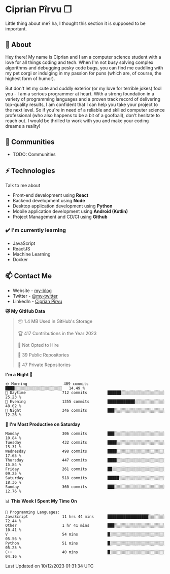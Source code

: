 # Ciprian Pîrvu ❐

Little thing about me? ha, I thought this section it is supposed to be important.

## 🧐 About

Hey there! My name is Ciprian and I am a computer science student with a love for all things coding and tech. When I'm not busy solving complex algorithms and debugging pesky code bugs, you can find me cuddling with my pet corgi or indulging in my passion for puns (which are, of course, the highest form of humor).

But don't let my cute and cuddly exterior (or my love for terrible jokes) fool you - I am a serious programmer at heart. With a strong foundation in a variety of programming languages and a proven track record of delivering top-quality results, I am confident that I can help you take your project to the next level. So if you're in need of a reliable and skilled computer science professional (who also happens to be a bit of a goofball), don't hesitate to reach out. I would be thrilled to work with you and make your coding dreams a reality!

## 👯 Communities

-   TODO: Communities

## ⚡ Technologies

Talk to me about

-   Front-end development using **React**
-   Backend development using **Node**
-   Desktop application development using **Python**
-   Mobile application development using **Android (Kotlin)**
-   Project Management and CD/CI using **Github**

### ✔️ I'm currently learning

-   JavaScript
-   ReactJS
-   Machine Learning
-   Docker

## 📫 Contact Me

-   Website - [my-blog]()
-   Twitter - [@my-twitter]()
-   LinkedIn - [Ciprian Pîrvu](https://www.linkedin.com/in/p%C3%AErvu-ciprian-cristian-4415991b1/)

<!--START_SECTION:waka-->
**🐱 My GitHub Data** 

> 📦 1.4 MB Used in GitHub's Storage 
 > 
> 🏆 417 Contributions in the Year 2023
 > 
> 🚫 Not Opted to Hire
 > 
> 📜 39 Public Repositories 
 > 
> 🔑 47 Private Repositories 
 > 
**I'm a Night 🦉** 

```text
🌞 Morning                409 commits         ████░░░░░░░░░░░░░░░░░░░░░   14.49 % 
🌆 Daytime                712 commits         ██████░░░░░░░░░░░░░░░░░░░   25.23 % 
🌃 Evening                1355 commits        ████████████░░░░░░░░░░░░░   48.02 % 
🌙 Night                  346 commits         ███░░░░░░░░░░░░░░░░░░░░░░   12.26 % 
```
📅 **I'm Most Productive on Saturday** 

```text
Monday                   306 commits         ███░░░░░░░░░░░░░░░░░░░░░░   10.84 % 
Tuesday                  432 commits         ████░░░░░░░░░░░░░░░░░░░░░   15.31 % 
Wednesday                498 commits         ████░░░░░░░░░░░░░░░░░░░░░   17.65 % 
Thursday                 447 commits         ████░░░░░░░░░░░░░░░░░░░░░   15.84 % 
Friday                   261 commits         ██░░░░░░░░░░░░░░░░░░░░░░░   09.25 % 
Saturday                 518 commits         █████░░░░░░░░░░░░░░░░░░░░   18.36 % 
Sunday                   360 commits         ███░░░░░░░░░░░░░░░░░░░░░░   12.76 % 
```


📊 **This Week I Spent My Time On** 

```text
💬 Programming Languages: 
JavaScript               11 hrs 44 mins      ██████████████████░░░░░░░   72.44 % 
Other                    1 hr 41 mins        ███░░░░░░░░░░░░░░░░░░░░░░   10.41 % 
V                        54 mins             █░░░░░░░░░░░░░░░░░░░░░░░░   05.56 % 
Python                   51 mins             █░░░░░░░░░░░░░░░░░░░░░░░░   05.25 % 
C++                      40 mins             █░░░░░░░░░░░░░░░░░░░░░░░░   04.16 % 
```


 Last Updated on 10/12/2023 01:31:34 UTC
<!--END_SECTION:waka-->
